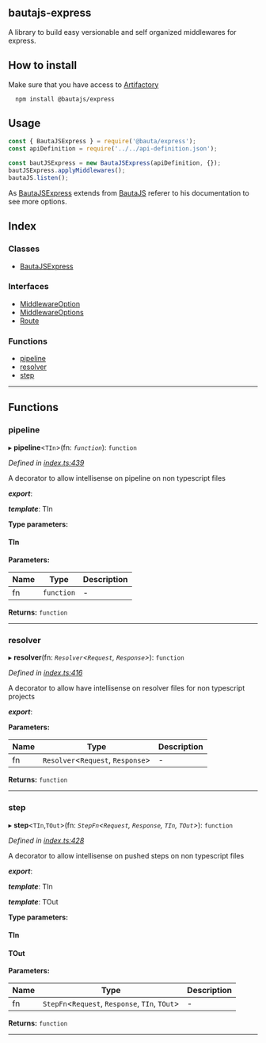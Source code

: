 
bautajs-express
---------------

A library to build easy versionable and self organized middlewares for express.

How to install
--------------

Make sure that you have access to [Artifactory](https://axags.jfrog.io/axags/api/npm/virtual-bcn-node/)

```console
  npm install @bautajs/express
```

Usage
-----

```js
const { BautaJSExpress } = require('@bauta/express');
const apiDefinition = require('../../api-definition.json');

const bautJSExpress = new BautaJSExpress(apiDefinition, {});
bautJSExpress.applyMiddlewares();
bautaJS.listen();
```

As [BautaJSExpress](classes/bautajsexpress.md) extends from [BautaJS](../../bautajs/docs/README.md) referer to his documentation to see more options.

## Index

### Classes

* [BautaJSExpress](classes/bautajsexpress.md)

### Interfaces

* [MiddlewareOption](interfaces/middlewareoption.md)
* [MiddlewareOptions](interfaces/middlewareoptions.md)
* [Route](interfaces/route.md)

### Functions

* [pipeline](#pipeline)
* [resolver](#resolver)
* [step](#step)

---

## Functions

<a id="pipeline"></a>

###  pipeline

▸ **pipeline**<`TIn`>(fn: *`function`*): `function`

*Defined in [index.ts:439](https://github.axa.com/Digital/bauta-nodejs/blob/9b864df/packages/bautajs-express/src/index.ts#L439)*

A decorator to allow intellisense on pipeline on non typescript files

*__export__*: 

*__template__*: TIn

**Type parameters:**

#### TIn 
**Parameters:**

| Name | Type | Description |
| ------ | ------ | ------ |
| fn | `function` |  \- |

**Returns:** `function`

___
<a id="resolver"></a>

###  resolver

▸ **resolver**(fn: *`Resolver`<`Request`, `Response`>*): `function`

*Defined in [index.ts:416](https://github.axa.com/Digital/bauta-nodejs/blob/9b864df/packages/bautajs-express/src/index.ts#L416)*

A decorator to allow have intellisense on resolver files for non typescript projects

*__export__*: 

**Parameters:**

| Name | Type | Description |
| ------ | ------ | ------ |
| fn | `Resolver`<`Request`, `Response`> |  \- |

**Returns:** `function`

___
<a id="step"></a>

###  step

▸ **step**<`TIn`,`TOut`>(fn: *`StepFn`<`Request`, `Response`, `TIn`, `TOut`>*): `function`

*Defined in [index.ts:428](https://github.axa.com/Digital/bauta-nodejs/blob/9b864df/packages/bautajs-express/src/index.ts#L428)*

A decorator to allow intellisense on pushed steps on non typescript files

*__export__*: 

*__template__*: TIn

*__template__*: TOut

**Type parameters:**

#### TIn 
#### TOut 
**Parameters:**

| Name | Type | Description |
| ------ | ------ | ------ |
| fn | `StepFn`<`Request`, `Response`, `TIn`, `TOut`> |  \- |

**Returns:** `function`

___

